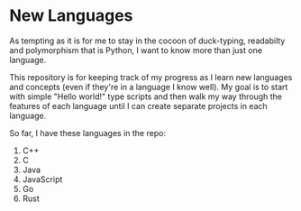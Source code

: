 # New Languages

As tempting as it is for me to stay in the cocoon of duck-typing, readabilty and polymorphism that is Python, I want to know more than just one language.

This repository is for keeping track of my progress as I learn new languages and concepts (even if they're in a language I know well). My goal is to start with simple "Hello world!" type scripts and then walk my way through the features of each language until I can create separate projects in each language.

So far, I have these languages in the repo:

 1. C++
 2. C
 2. Java
 3. JavaScript
 4. Go
 5. Rust
